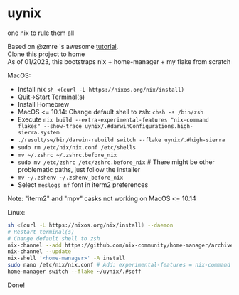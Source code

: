 # uynix
one nix to rule them all

Based on @zmre 's awesome [tutorial](https://github.com/zmre/mac-nix-simple-example).  
Clone this project to home  
As of 01/2023, this bootstraps nix + home-manager + my flake from scratch  

MacOS:

- Install nix `sh <(curl -L https://nixos.org/nix/install)`
- Quit->Start Terminal(s)
- Install Homebrew
- MacOS <= 10.14: Change default shell to zsh: `chsh -s /bin/zsh`
- Execute `nix build --extra-experimental-features "nix-command flakes" --show-trace uynix/.#darwinConfigurations.high-sierra.system`
- `./result/sw/bin/darwin-rebuild switch --flake uynix/.#high-sierra`
- `sudo rm /etc/nix/nix.conf /etc/shells`
- `mv ~/.zshrc ~/.zshrc.before_nix`
- `sudo mv /etc/zshrc /etc/zshrc.before_nix` # There might be other problematic paths, just follow the installer
- `mv ~/.zshenv ~/.zshenv_before_nix`
- Select `meslogs nf` font in iterm2 preferences

Note: "iterm2" and "mpv" casks not working on MacOS <= 10.14

Linux:

```bash
sh <(curl -L https://nixos.org/nix/install) --daemon
# Restart terminal(s)
# Change default shell to zsh
nix-channel --add https://github.com/nix-community/home-manager/archive/master.tar.gz home-manager
nix-channel --update
nix-shell '<home-manager>' -A install
sudo nano /etc/nix/nix.conf # Add: experimental-features = nix-command flakes
home-manager switch --flake ~/uynix/.#seff
```
Done!
